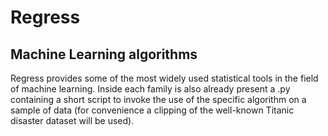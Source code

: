 # Regress
## Machine Learning algorithms 

Regress provides some of the most widely used statistical tools in the field of machine learning. 
Inside each family is also already present a .py containing a short script to invoke the use of the specific algorithm on a sample of data (for convenience a clipping of the well-known Titanic disaster dataset will be used).